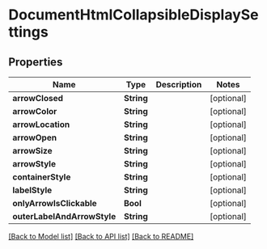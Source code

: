 # DocumentHtmlCollapsibleDisplaySettings

## Properties
Name | Type | Description | Notes
------------ | ------------- | ------------- | -------------
**arrowClosed** | **String** |  | [optional] 
**arrowColor** | **String** |  | [optional] 
**arrowLocation** | **String** |  | [optional] 
**arrowOpen** | **String** |  | [optional] 
**arrowSize** | **String** |  | [optional] 
**arrowStyle** | **String** |  | [optional] 
**containerStyle** | **String** |  | [optional] 
**labelStyle** | **String** |  | [optional] 
**onlyArrowIsClickable** | **Bool** |  | [optional] 
**outerLabelAndArrowStyle** | **String** |  | [optional] 

[[Back to Model list]](../README.md#documentation-for-models) [[Back to API list]](../README.md#documentation-for-api-endpoints) [[Back to README]](../README.md)


